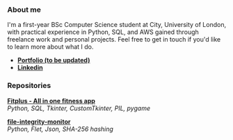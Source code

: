 ### **About me**

I'm a first-year BSc Computer Science student at City, University of London, with practical experience in Python, SQL, and AWS gained through freelance work and personal projects. Feel free to get in touch if you'd like to learn more about what I do.

- [**Portfolio (to be updated)**](https://medium.com/@armaanshafique786)
- [**Linkedin**](https://www.linkedin.com/in/armaan-shafique-0896ab238/)

### **Repositories**

[**Fitplus - All in one fitness app**](https://github.com/armaans16/Fitplus)  
*Python, SQL, Tkinter, CustomTkinter, PIL, pygame*

[**file-integrity-monitor**](https://github.com/armaans16/file-integrity-monitor)  
*Python, Flet, Json, SHA-256 hashing*


